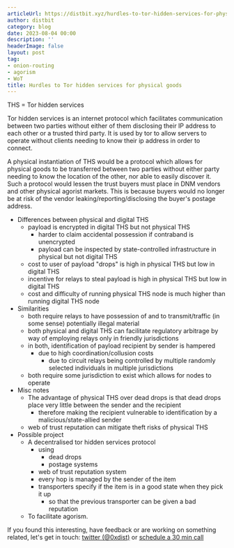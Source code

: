 ```yaml
---
articleUrl: https://distbit.xyz/hurdles-to-tor-hidden-services-for-physical-goods
author: distbit
category: blog
date: 2023-08-04 00:00
description: ''
headerImage: false
layout: post
tag:
- onion-routing
- agorism
- WoT
title: Hurdles to Tor hidden services for physical goods
---
```


  


THS = Tor hidden services

Tor hidden services is an internet protocol which facilitates communication between two parties without either of them disclosing their IP address to each other or a trusted third party. It is used by tor to allow servers to operate without clients needing to know their ip address in order to connect.

A physical instantiation of THS would be a protocol which allows for physical goods to be transferred between two parties without either party needing to know the location of the other, nor able to easily discover it. Such a protocol would lessen the trust buyers must place in DNM vendors and other physical agorist markets. This is because buyers would no longer be at risk of the vendor leaking/reporting/disclosing the buyer's postage address.

- Differences between physical and digital THS
	- payload is encrypted in digital THS but not physical THS
		- harder to claim accidental possession if contraband is unencrypted
		- payload can be inspected by state-controlled infrastructure in physical but not digital THS
	- cost to user of payload "drops" is high in physical THS but low in digital THS
	- incentive for relays to steal payload is high in physical THS but low in digital THS
	- cost and difficulty of running physical THS node is much higher than running digital THS node
- Similarities
	- both require relays to have possession of and to transmit/traffic (in some sense) potentially illegal material  
	- both physical and digital THS can facilitate regulatory arbitrage by way of employing relays only in friendly jurisdictions  
	- in both, identification of payload recipient by sender is hampered
		- due to high coordination/collusion costs
			- due to circuit relays being controlled by multiple randomly selected individuals in multiple jurisdictions
	- both require some jurisdiction to exist which allows for nodes to operate 
- Misc notes
	- The advantage of physical THS over dead drops is that dead drops place very little between the sender and the recipient
		- therefore making the recipient vulnerable to identification by a malicious/state-allied sender
	- web of trust reputation can mitigate theft risks of physical THS
- Possible project
	- A decentralised tor hidden services protocol
		- using
			- dead drops
			- postage systems
		- web of trust reputation system
		- every hop is managed by the sender of the item
		- transporters specify if the item is in a good state when they pick it up
			- so that the previous transporter can be given a bad reputation
	- To facilitate agorism.

If you found this interesting, have feedback or are working on something related, let's get in touch: [twitter (@0xdist)](https://twitter.com/0xdist) or [schedule a 30 min call](https://cal.com/distbit/30min)